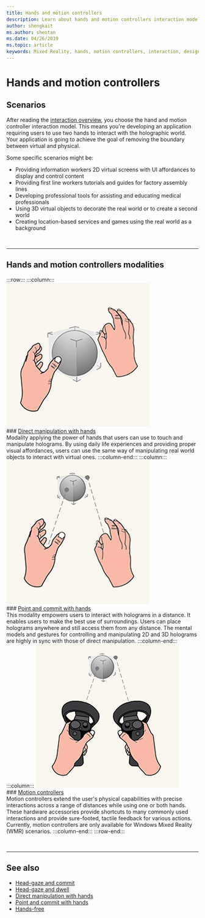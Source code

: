 ```yaml
---
title: Hands and motion controllers
description: Learn about hands and motion controllers interaction models, which can remove the boundary between the virtual and the physical.
author: shengkait
ms.author: shentan
ms.date: 04/26/2019
ms.topic: article
keywords: Mixed Reality, hands, motion controllers, interaction, design, mixed reality headset, windows mixed reality headset, virtual reality headset, HoloLens, MRTK, Mixed Reality Toolkit
---
```


# Hands and motion controllers

## Scenarios

After reading the [interaction overview](interaction-fundamentals.md), you choose the hand and motion controller interaction model. This means you're developing an application requiring users to use two hands to interact with the holographic world. Your application is going to achieve the goal of removing the boundary between virtual and physical.

Some specific scenarios might be:
* Providing information workers 2D virtual screens with UI affordances to display and control content
* Providing first line workers tutorials and guides for factory assembly lines
* Developing professional tools for assisting and educating medical professionals  
* Using 3D virtual objects to decorate the real world or to create a second world 
* Creating location-based services and games using the real world as a background

<br>

---

## Hands and motion controllers modalities

:::row:::
    :::column:::
       [![Direct manipulation with hands](images/hands-and-controllers-direct-manipulation.jpg)](direct-manipulation.md)<br>
       ### [Direct manipulation with hands](direct-manipulation.md)<br>
       Modality applying the power of hands that users can use to touch and manipulate holograms. By using daily life experiences and providing proper visual affordances, users can use the same way of manipulating real world objects to interact with virtual ones.
    :::column-end:::
    :::column:::
       [![Point and commit with hands](images/hands-and-controllers-point-and-commit.jpg)](point-and-commit.md)<br>
        ### [Point and commit with hands](point-and-commit.md)<br>
        This modality empowers users to interact with holograms in a distance. It enables users to make the best use of surroundings. Users can place holograms anywhere and still access them from any distance. The mental models and gestures for controlling and manipulating 2D and 3D holograms are highly in sync with those of direct manipulation.
    :::column-end:::
    :::column:::
       [![Motion controllers](images/hands-and-controllers-motion-controllers.jpg)](motion-controllers.md)<br>
       ### [Motion controllers](motion-controllers.md)<br>
       Motion controllers extend the user's physical capabilities with precise interactions across a range of distances while using one or both hands. These hardware accessories provide shortcuts to many commonly used interactions and provide sure-footed, tactile feedback for various actions. Currently, motion controllers are only available for Windows Mixed Reality (WMR) scenarios. 
    :::column-end:::
:::row-end:::

<br>

---

## See also
* [Head-gaze and commit](gaze-and-commit.md)
* [Head-gaze and dwell](gaze-and-dwell.md)
* [Direct manipulation with hands](direct-manipulation.md)
* [Point and commit with hands](point-and-commit.md)
* [Hands-free](hands-free.md)

